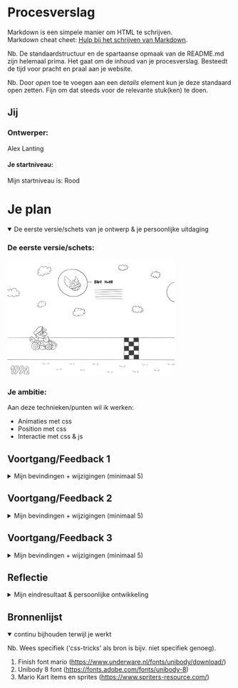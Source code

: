 # Procesverslag
Markdown is een simpele manier om HTML te schrijven.  
Markdown cheat cheet: [Hulp bij het schrijven van Markdown](https://github.com/adam-p/markdown-here/wiki/Markdown-Cheatsheet).

Nb. De standaardstructuur en de spartaanse opmaak van de README.md zijn helemaal prima. Het gaat om de inhoud van je procesverslag. Besteedt de tijd voor pracht en praal aan je website.

Nb. Door *open* toe te voegen aan een *details* element kun je deze standaard open zetten. Fijn om dat steeds voor de relevante stuk(ken) te doen.




## Jij

### Ontwerper:
Alex Lanting

#### Je startniveau:
Mijn startniveau is: Rood




# Je plan

<details open>
  <summary>De eerste versie/schets van je ontwerp & je persoonlijke uitdaging</summary>

  ### De eerste versie/schets:
  <img src="readme-images/schets.jpg" width="375px" alt="eerste versie/schets">


  ### Je ambitie: 
  Aan deze technieken/punten wil ik werken:
  - Animaties met css 
  - Position met css 
  - Interactie met css & js 
 
</details>




## Voortgang/Feedback 1

<details>
  <summary>Mijn bevindingen + wijzigingen (minimaal 5)</summary>

  ### Bevinding 1:
  Ik heb nu de basis van mijn concept uitgewerkt in codepen. Ik moet de styling en andere interactieve elementen nog toevoegen.
  <br>
  <img src="readme-images/codepen-20-04-2023.png" width="375px" alt="Codepen website opzet">


  #### oplossing:
  Ik ga de code nu van codepen naar lokaal verplaatsen zodat ik aan de styling en andere elementen kan werken. 



  ### Bevinding 2:
  Wanneer Mario over een flag heen gaat moet ook de achtergrond veranderen

  #### oplossing:
  Ik heb de body een class gegeven die steeds optelt van body1 naar body2 enzovoorts, hierdoor kan ik de background image per body veranderen. 
  <br>
  <img src="readme-images/js-20-04-2023.png" width="375px" alt="body class veranderen">




  ### Bevinding 3:
  Wat ga ik maken als mario aan het einde van de website is? 

  #### oplossing:
  Ik heb een finish animatie gemaakt net zoals je in het spel te zien krijgt wanneer je de game finished. 

</details>




## Voortgang/Feedback 2

<details>
  <summary>Mijn bevindingen + wijzigingen (minimaal 5)</summary>
  
  ### Bevinding 1:
  De html code heeft veel classes en ID's die niet noodzakelijk zijn
<br>
  <img src="readme-images/index-24-04-2023.png" width="375px" alt="HTML met veel classes en ID's">

  #### oplossing:
  Ik heb alle classes en ID's die niet nodig zijn weg gehaald en in de css anders aangesproken. Ook heb ik wat onnodige wrapper elementen weggehaald, en   divs vervangen voor sections. 
<br>
  <img src="readme-images/index-24-04-2023-v1.png" width="375px" alt="HTML met minder classes en ID's">



  ### Bevinding 2:
  Ik moet nog progressive disclosure toevoegen in mijn ontwerp. 

  #### oplossing:
  Ik heb een information button toegevoegd die in beeld komt aan het einde van de random box, als je hier op klikt zie je meer over de huidige Mario Kart game.



  ### Bevinding 3:
  Aan de onderkant van de website staat nu een groene kleur, maar het zou beter zijn als beneden de weg ook het gras van de huidige game laat zien. 

  #### oplossing:
  Ik heb een gras texture gemaakt voor elk spel en laad deze nu als background image in zodat er onder de weg ook gras is. 

</details>




## Voortgang/Feedback 3

<details>
  <summary>Mijn bevindingen + wijzigingen (minimaal 5)</summary>
  
  ### Bevinding 1:
  Ik had nog niet meerdere input manieren op de website. 

  #### oplossing:
  Ik heb scrollbuttons toegevoegd, zodat je ook met je muis kan scrollen door te klikken. 
  <br>
  <img src="readme-images/scrollbuttons.png" width="375px" alt="scrollbuttons op website">



  ### Bevinding 2:
  Ik had nog geen start scherm met een beetje uitleg over wat voor een website het is. 

  #### oplossing:
  Ik heb een startscherm gemaakt met allemaal items uit Mario Kart die rondvliegen en een uitleg. 
  <br>
  <img src="readme-images/startscherm.png" width="375px" alt="startscherm">




  ### Bevinding 3:
  de buttons op de website hebben nog een focus state. 

  #### oplossing:
  Ik heb een focus state toegevoegd wanneer de button focus heeft. 

</details>




## Reflectie

<details>
  <summary>Mijn eindresultaat & persoonlijke ontwikkeling</summary>

  ### Je uitkomst - karakteristiek screenshot(s):
  <img src="readme-images/startscherm.png" width="375px" alt="final ontwerp">
  <img src="readme-images/eindresultaat.png" width="375px" alt="final ontwerp">
  <img src="readme-images/information.png" width="375px" alt="final ontwerp">
  <img src="readme-images/finish.png" width="375px" alt="final ontwerp">


  ### Dit ging goed/Heb ik geleerd: 
  Ik heb mijzelf verder gespecialiseerd in HTML & CSS, ik begrijp beter hoe de verschillende position elementen elkaar beinvloeden. Verder heb ik in css bijvoorbeeld een "ridge" border gebruikt, ik had geen idee dat dit bestond. Javascript begrijp ik een stuk beter. Bovendien heb ik het project op een creatieve manier aangepakt, ik heb code geschreven die ik zelf ook leuk vond om te schrijven.  


  ### Dit was lastig/Is niet gelukt:
  Het was lastig om alle verschillende assets te verzamelen van Mario Kart. Verder wou ik bijvoorbeeld nog een race mode toevoegen maar hier had ik niet genoeg tijd voor. Javascript blijf ik toch de lastigste code vinden en hierbij duurde het soms even voordat alles werkte. 

</details>




## Bronnenlijst

<details open>
<summary>continu bijhouden terwijl je werkt</summary>

Nb. Wees specifiek ('css-tricks' als bron is bijv. niet specifiek genoeg).

1. Finish font mario (https://www.underware.nl/fonts/unibody/download/)
2. Unibody 8 font (https://fonts.adobe.com/fonts/unibody-8)
3. Mario Kart items en sprites (https://www.spriters-resource.com/)

</details>
